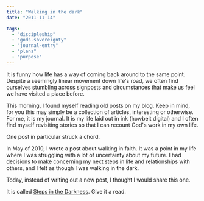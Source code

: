 ```yaml
---
title: "Walking in the dark"
date: "2011-11-14"

tags: 
  - "discipleship"
  - "gods-sovereignty"
  - "journal-entry"
  - "plans"
  - "purpose"
---
```


It is funny how life has a way of coming back around to the same point. Despite a seemingly linear movement down life's road, we often find ourselves stumbling across signposts and circumstances that make us feel we have visited a place before.

This morning, I found myself reading old posts on my blog. Keep in mind, for you this may simply be a collection of articles, interesting or otherwise. For me, it is my journal. It is my life laid out in ink (howbeit digital) and I often find myself revisiting stories so that I can recount God's work in my own life.

One post in particular struck a chord.

In May of 2010, I wrote a post about walking in faith. It was a point in my life where I was struggling with a lot of uncertainty about my future. I had decisions to make concerning my next steps in life and relationships with others, and I felt as though I was walking in the dark.

Today, instead of writing out a new post, I thought I would share this one.

It is called [Steps in the Darkness](http://blog.keelancook.com/2010/05/steps-in-the-darkness.html "Steps in the Darkness"). Give it a read.
